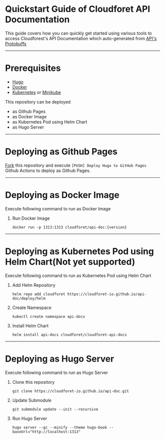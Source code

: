 # Quickstart Guide of Cloudforet API Documentation

This guide covers how you can quickly get started using various tools to access Cloudforest's API Documentation which auto-generated from [API's Protobuffs](https://github.com/cloudforet-io/api)

---
# Prerequisites
- [Hugo](https://gohugo.io/getting-started/installing/) 
- [Docker](https://docs.docker.com/get-docker/)
- [Kubernetes](https://kubernetes.io/docs/tasks/tools/install-kubectl/) or [Minikube](https://kubernetes.io/docs/tasks/tools/install-minikube/) 



This repository can be deployed 
- as Github Pages
- as Docker Image
- as Kubernetes Pod using Helm Chart
- as Hugo Server

---

# Deploying as Github Pages
[Fork](https://github.com/cloudforet-io/api-doc/fork) this repository and execute `[PUSH] Deploy Hugo to GitHub Pages` Github Actions to deploy as Github Pages.


---

# Deploying as Docker Image
Execute following command to run as Docker Image

1. Run Docker Image
   ```
   docker run -p 1313:1313 cloudforet/api-doc:{version}
   ```
---

# Deploying as Kubernetes Pod using Helm Chart(Not yet supported)
Execute following command to run as Kubernetes Pod using Helm Chart

1. Add Helm Repository
    ```
    helm repo add cloudforet https://cloudforet-io.github.io/api-doc/deploy/helm
    ```
   
2. Create Namespace
    ```
    kubectl create namespace api-docs
    ```

3. Install Helm Chart
    ```
    helm install api-docs cloudforet/cloudforet-api-docs
    ```
   
---

# Deploying as Hugo Server
Execute following command to run as Hugo Server

1. Clone this repository
    ```
    git clone https://cloudforet-io.github.io/api-doc.git
    ```

2. Update Submodule
    ```
    git submodule update --init --recursive
    ```
   
3. Run Hugo Server
    ```
    hugo server --gc --minify --theme hugo-book --baseUrl="http://localhost:1313"
    ```